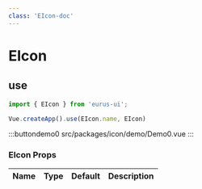 ```yaml
---
class: 'EIcon-doc'
---
```

# EIcon

## use

```javascript
import { EIcon } from 'eurus-ui';

Vue.createApp().use(EIcon.name, EIcon)
```

:::buttondemo0
src/packages/icon/demo/Demo0.vue
:::


### EIcon Props

| Name | Type | Default | Description |
| --- | --- | --- | --- |


